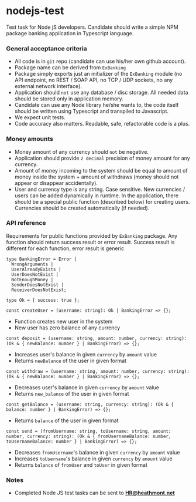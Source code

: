 # nodejs-test

Test task for Node jS developers. Candidate should write a simple NPM package banking application in Typescript language.

### General acceptance criteria

- All code is in `git` repo (candidate can use his/her own github account).
- Package name can be derived from `ExBanking`
- Package simply exports just an initializer of the `ExBanking` module (no API endpoint, no REST / SOAP API, no TCP / UDP sockets, no any external network interface).
- Application should `not` use any database / disc storage. All needed data should be stored only in application memory.
- Candidate can use any Node library he/she wants to, the code itself should be written using Typescript and transpiled to Javascript.
- We expect unit tests.
- Code accuracy also matters. Readable, safe, refactorable code is a plus.

### Money amounts

- Money amount of any currency should `not` be negative.
- Application should provide `2 decimal` precision of money amount for any currency.
- Amount of money incoming to the system should be equal to amount of money inside the system + amount of withdraws (money should not appear or disappear accidentally).
- User and currency type is any string. Case sensitive. New currencies / users can be added dynamically in runtime. In the application, there should be a special public function (described below) for creating users. Currencies should be created automatically (if needed).

### API reference

Requirements for public functions provided by `ExBanking` package. Any function should return success result or error result. Success result is different for each function, error result is generic

```
type BankingError = Error | 
  WrongArguments | 
  UserAlreadyExists | 
  UserDoesNotExist |
  NotEnoughMoney | 
  SenderDoesNotExist | 
  ReceiverDoesNotExist;
```

```
type Ok = { success: true };
```

`const createUser = (username: string): Ok | BankingError => {};`

- Function creates new user in the system
- New user has zero balance of any currency

`const deposit = (username: string, amount: number, currency: string): (Ok & { newBalance: number } | BankingError) => {};`

- Increases user's balance in given `currency` by `amount` value
- Returns `newBalance` of the user in given format

`const withdraw = (username: string, amount: number, currency: string): (Ok & { newBalance: number } | BankingError) => {};`

- Decreases user's balance in given `currency` by `amount` value
- Returns `new_balance` of the user in given format

`const getBalance = (username: string, currency: string): (Ok & { balance: number } | BankingError) => {};`

- Returns `balance` of the user in given format

`const send = (fromUsername: string, toUsername: string, amount: number, currency: string): (Ok & { fromUsernameBalance: number, toUsernameBalance: number } | BankingError) => {};`

- Decreases `fromUsername`'s balance in given `currency` by `amount` value
- Increases `toUsername`'s balance in given `currency` by `amount` value
- Returns `balance` of `fromUser` and `toUser` in given format

### Notes

- Completed Node JS test tasks can be sent to **HR@heathmont.net**
